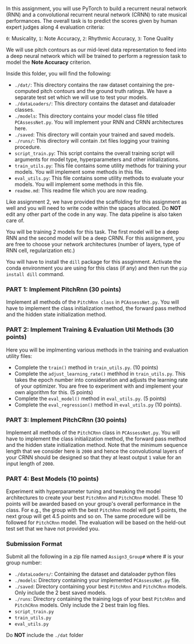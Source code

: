 In this assignment, you will use PyTorch to build a recurrent neural network (RNN) and a convolutional recurrent neural network (CRNN) to rate musical performances. The overall task is to predict the scores given by human expert judges along 4 evaluation criteria: 

`0`: Musicality, `1`: Note Accuracy, `2`: Rhythmic Accuracy, `3`: Tone Quality

We will use pitch contours as our mid-level data representation to feed into a deep neural network which will be trained to perform a regression task to model the **Note Accuracy** criterion. 

Inside this folder, you will find the following:
* `./dat/`: This directory contains the raw dataset containing the pre-computed pitch contours and the ground truth ratings. We have a separate test set which we will use to test your models.
* `./dataLoaders/`: This directory contains the dataset and dataloader classes.
* `./models`: This directory contains your model class file titled `PCAssessNet.py`. You will implement your RNN and CRNN architectures here.
* `./saved`: This directory will contain your trained and saved models.
* `./runs/`: This directory will contain .txt files logging your training procedure.
* `script_train.py`: This script contains the overall training script will arguments for model type, hyperparameters and other initializations. 
* `train_utils.py`: This file contains some utility methods for training your models. You will implement some methods in this file.
* `eval_utils.py`: This file contains some utility methods to evaluate your models. You will implement some methods in this file.
* `readme.md`: This readme file which you are now reading.

Like assignment 2, we have provided the scaffolding for this assignment as well and you will need to write code within the spaces allocated. Do **NOT** edit any other part of the code in any way. The data pipeline is also taken care of. 

You will be training 2 models for this task. The first model will be a deep RNN and the second model will be a deep CRNN. For this assignment, you are free to choose your network architectures (number of layers, type of RNN cell, regularization etc.)

You will have to install the `dill` package for this assginment. Activate the conda environment you are using for this class (if any) and then run the ```pip install dill``` command.

### PART 1: Implement PitchRnn (30 points)
Implement all methods of the `PitchRnn class` in `PCAssessNet.py`. You will have to implement the class initialization method, the forward pass method and the hidden state initialization method. 

### PART 2: Implement Training & Evaluation Util Methods (30 points)
Here you will be implmenting various methods in the training and evaluation utility files:
* Complete the `train()` method in `train_utils.py`. (10 points)
* Complete the `adjust_learning_rate()`  methhod in `train_utils.py`. This takes the epoch number into consideration and adjusts the learning rate of your optimizer. You are free to experiment with and implement your own algorithm for this. (5 points)
* Complete the `eval_model()` method in `eval_utils.py`. (5 points)
* Complete the `eval_regression()` method in `eval_utils.py` (10 points).

### PART 3: Implement PitchCRnn (30 points)
Implement all methods of the `PitchCRnn` class in `PCAssessNet.py`. You will have to implement the class initialization method, the forward pass method and the hidden state initialization method. Note that the minimum sequence length that we consider here is `2000` and hence the convolutional layers of your CRNN should be designed so that they at least output `1` value for an input length of `2000`.  

### PART 4: Best Models (10 points)
Experiment with hyperparameter tuning and tweaking the model architectures to create your best `PitchRnn` and `PitchCRnn` model. These 10 points will be awarded based on your group's overall performance in the class. For e.g., the group with the best `PitchRnn` model will get 5 points, the next group will get 4.5 points and so on. The same procedure will be followed for `PitchCRnn` model. The evaluation will be based on the held-out test set that we have not provided you. 

### Submission Format
Submit all the following in a zip file named `Assign3_Group#` where # is your group number: 
* `./dataLoaders/`: Containing the dataset and dataloader python files
* `./models`: Directory containing your implemented `PCAssessNet.py` file.
* `./saved`: Directory containing your best `PitchRnn` and `PitchCRnn` models. Only include the 2 best saved models.
* `./runs`: Directory containing the training logs of your best `PitchRnn` and `PitchCRnn` models. Only include the 2 best train log files. 
* `script_train.py`
* `train_utils.py`
* `eval_utils.py`

Do **NOT** include the `./dat` folder 
